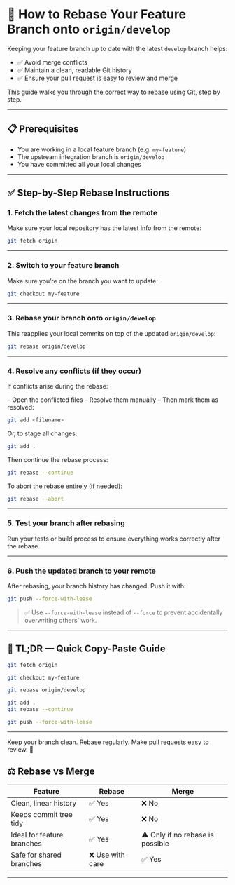 # 🔄 How to Rebase Your Feature Branch onto `origin/develop`

Keeping your feature branch up to date with the latest `develop` branch helps:

- ✅ Avoid merge conflicts
- ✅ Maintain a clean, readable Git history
- ✅ Ensure your pull request is easy to review and merge

This guide walks you through the correct way to rebase using Git, step by step.

---

## 📋 Prerequisites

- You are working in a local feature branch (e.g. `my-feature`)
- The upstream integration branch is `origin/develop`
- You have committed all your local changes

---

## ✅ Step-by-Step Rebase Instructions

### 1. Fetch the latest changes from the remote

Make sure your local repository has the latest info from the remote:

```bash
git fetch origin
```

---

### 2. Switch to your feature branch

Make sure you’re on the branch you want to update:

```bash
git checkout my-feature
```

---

### 3. Rebase your branch onto `origin/develop`

This reapplies your local commits on top of the updated `origin/develop`:

```bash
git rebase origin/develop
```

---

### 4. Resolve any conflicts (if they occur)

If conflicts arise during the rebase:

– Open the conflicted files
– Resolve them manually
– Then mark them as resolved:

```bash
git add <filename>
```

Or, to stage all changes:

```bash
git add .
```

Then continue the rebase process:

```bash
git rebase --continue
```

To abort the rebase entirely (if needed):

```bash
git rebase --abort
```

---

### 5. Test your branch after rebasing

Run your tests or build process to ensure everything works correctly after the rebase.

---

### 6. Push the updated branch to your remote

After rebasing, your branch history has changed. Push it with:

```bash
git push --force-with-lease
```

> ✅ Use `--force-with-lease` instead of `--force` to prevent accidentally overwriting others’ work.

---

## 🧪 TL;DR — Quick Copy-Paste Guide

```bash
git fetch origin
```

```bash
git checkout my-feature
```

```bash
git rebase origin/develop
```

```bash
git add .
git rebase --continue
```

```bash
git push --force-with-lease
```

---

Keep your branch clean. Rebase regularly. Make pull requests easy to review. 🚀

## ⚖️ Rebase vs Merge

| Feature                    | Rebase           | Merge                            |
| -------------------------- | ---------------- | -------------------------------- |
| Clean, linear history      | ✅ Yes           | ❌ No                            |
| Keeps commit tree tidy     | ✅ Yes           | ❌ No                            |
| Ideal for feature branches | ✅ Yes           | ⚠️ Only if no rebase is possible |
| Safe for shared branches   | ❌ Use with care | ✅ Yes                           |

---
